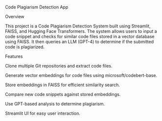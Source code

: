 Code Plagiarism Detection App

Overview

This project is a Code Plagiarism Detection System built using Streamlit, FAISS, and Hugging Face Transformers. The system allows users to input a code snippet and checks for similar code files stored in a vector database using FAISS. It then queries an LLM (GPT-4) to determine if the submitted code is plagiarized.

Features

Clone multiple Git repositories and extract code files.

Generate vector embeddings for code files using microsoft/codebert-base.

Store embeddings in FAISS for efficient similarity search.

Compare new code snippets against stored embeddings.

Use GPT-based analysis to determine plagiarism.

Streamlit UI for easy user interaction.
